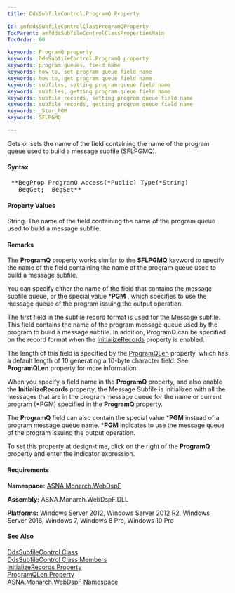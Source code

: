 ```yaml
---
title: DdsSubfileControl.ProgramQ Property

Id: amfddsSubfileControlClassProgramQProperty
TocParent: amfddsSubfileControlClassPropertiesMain
TocOrder: 60

keywords: ProgramQ property
keywords: DdsSubfileControl.ProgramQ property
keywords: program queues, field name
keywords: how to, set program queue field name
keywords: how to, get program queue field name
keywords: subfiles, setting program queue field name
keywords: subfiles, getting program queue field name
keywords: subfile records, setting program queue field name
keywords: subfile records, getting program queue field name
keywords: _Star_PGM
keywords: SFLPGMQ

---
```


Gets or sets the name of the field containing the name of the program queue used to build a message subfile (SFLPGMQ).

#### Syntax
<pre class="prettyprint"> **BegProp ProgramQ Access(*Public) Type(*String)
   BegGet;  BegSet** </pre>

#### Property Values
String. The name of the field containing the name of the program queue used to build a message subfile.

#### Remarks
The **ProgramQ** property works similar to the **SFLPGMQ** keyword to specify the name of the field containing the name of the program queue used to build a message subfile.

You can specify either the name of the field that contains the message subfile queue, or the special value ***PGM** , which specifies to use the message queue of the program issuing the output operation.

The first field in the subfile record format is used for the Message subfile. This field contains the name of the program message queue used by the program to build a message subfile. In addition, ProgramQ can be specified on the record format when the [ InitializeRecords](amfddsSubfileControlClassInitializeRecordsProperty.html) property is enabled.

The length of this field is specified by the [ ProgramQLen](amfddsSubfileControlClassProgramQLenProperty.html) property, which has a default length of 10 generating a 10-byte character field. See **ProgramQLen** property for more information.

When you specify a field name in the **ProgramQ** property, and also enable the **InitializeRecords** property, the Message Subfile is initialized with all the messages that are in the program message queue for the name or current program (*PGM) specified in the **ProgramQ** property.

The **ProgramQ** field can also contain the special value ***PGM** instead of a program message queue name. ***PGM** indicates to use the message queue of the program issuing the output operation.

To set this property at design-time, click on the right of the **ProgramQ** property and enter the indicator expression.

#### Requirements
**Namespace:** [ASNA.Monarch.WebDspF](amfWebDspFNamespace.html)

**Assembly:** ASNA.Monarch.WebDspF.DLL

**Platforms:** Windows Server 2012, Windows Server 2012 R2, Windows Server 2016, Windows 7, Windows 8 Pro, Windows 10 Pro

#### See Also
[ DdsSubfileControl Class](amfddsSubfileControlClass.html) <br /> [ DdsSubfileControl Class Members](amfddsSubfileControlClassMembers.html) <br /> [ InitializeRecords Property](amfddsSubfileControlClassInitializeRecordsProperty.html) <br /> [ ProgramQLen Property](amfddsSubfileControlClassProgramQLenProperty.html) <br /> [ ASNA.Monarch.WebDspF Namespace](amfWebDspFNamespace.html) 
